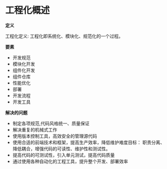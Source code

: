 # 工程化概述

**定义**

工程化定义: 工程化即系统化、模块化、规范化的一个过程。

**要素**

* 开发规范
* 模块化开发
* 组件化开发
* 组件仓库
* 性能优化
* 部署
* 开发流程
* 开发工具


**解决的问题**

* 制定各项规范,代码风格统一、质量保证
* 解决重复的机械式工作
* 使用版本控制工具，高效安全的管理源代码
* 使用合适的前端技术和框架，提高生产效率，降低维护难度目标： 职责分离、降低耦合，增强代码的可读性、维护性和测试性。
* 提高代码的可测试性，引入单元测试，提高代码质量
* 通过使用各种自动化的工程工具，提升整个开发、部署效率
